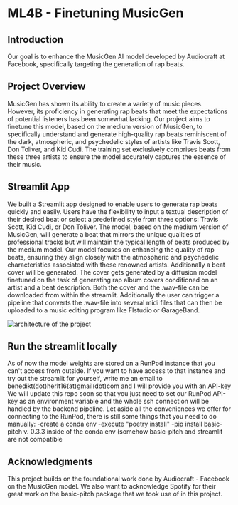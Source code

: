 # ML4B - Finetuning MusicGen

## Introduction

Our goal is to enhance the MusicGen AI model developed by Audiocraft at Facebook, specifically targeting the generation of rap beats. 

## Project Overview

MusicGen has shown its ability to create a variety of music pieces. However, its proficiency in generating rap beats that meet the expectations of potential listeners has been somewhat lacking. Our project aims to finetune this model, based on the medium version of MusicGen, to specifically understand and generate high-quality rap beats reminiscent of the dark, atmospheric, and psychedelic styles of artists like Travis Scott, Don Toliver, and Kid Cudi. The training set exclusively comprises beats from these three artists to ensure the model accurately captures the essence of their music.

## Streamlit App

We built a Streamlit app designed to enable users to generate rap beats quickly and easily. Users have the flexibility to input a textual description of their desired beat or select a predefined style from three options: Travis Scott, Kid Cudi, or Don Toliver. The model, based on the medium version of MusicGen, will generate a beat that mirrors the unique qualities of professional tracks but will maintain the typical length of beats produced by the medium model. Our model focuses on enhancing the quality of rap beats, ensuring they align closely with the atmospheric and psychedelic characteristics associated with these renowned artists. Additionally a beat cover will be generated. The cover gets generated by a diffusion model finetuned on the task of generating rap album covers conditioned on an artist and a beat description. Both the cover and the .wav-file can be downloaded from within the streamlit. Additionally the user can trigger a pipeline that converts the .wav-file into several midi files that can then be uploaded to a music editing program like Flstudio or GarageBand.

![architecture of the project](https://github.com/Benediktherlt/musicgen_finetune_rapbeats/assets/136809065/a6df472c-8b17-494e-8668-b6d8855ae7c2)

## Run the streamlit locally

As of now the model weights are stored on a RunPod instance that you can't access from outside. If you want to have access to that instance and try out the streamlit for yourself, write me an email to benedikt(dot)herlt16(at)gmail(dot)com and I will provide you with an API-key 
We will update this repo soon so that you just need to set our RunPod API-key as an environment variable and the whole ssh connection will be handled by the backend pipeline. 
Let aside all the conveniences we offer for connecting to the RunPod, there is still some things that you need to do manually: 
-create a conda env
-execute "poetry install"
-pip install basic-pitch v. 0.3.3 inside of the conda env (somehow basic-pitch and streamlit are not compatible


## Acknowledgments

This project builds on the foundational work done by Audiocraft - Facebook on the MusicGen model.
We also want to acknowledge Spotify for their great work on the basic-pitch package that we took use of in this project. 


